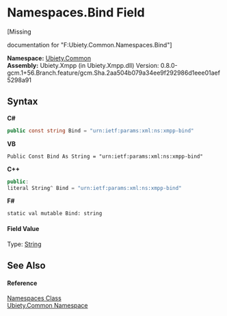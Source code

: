 # Namespaces.Bind Field
 

\[Missing <summary> documentation for "F:Ubiety.Common.Namespaces.Bind"\]

**Namespace:**&nbsp;<a href="3a988b7f-7a78-d824-53e6-d57463519974">Ubiety.Common</a><br />**Assembly:**&nbsp;Ubiety.Xmpp (in Ubiety.Xmpp.dll) Version: 0.8.0-gcm.1+56.Branch.feature/gcm.Sha.2aa504b079a34ee9f292986d1eee01aef5298a91

## Syntax

**C#**<br />
``` C#
public const string Bind = "urn:ietf:params:xml:ns:xmpp-bind"
```

**VB**<br />
``` VB
Public Const Bind As String = "urn:ietf:params:xml:ns:xmpp-bind"
```

**C++**<br />
``` C++
public:
literal String^ Bind = "urn:ietf:params:xml:ns:xmpp-bind"
```

**F#**<br />
``` F#
static val mutable Bind: string
```


#### Field Value
Type: <a href="http://msdn2.microsoft.com/en-us/library/s1wwdcbf" target="_blank">String</a>

## See Also


#### Reference
<a href="b57934f7-bc68-e177-b57b-1a9dfbcd62d7">Namespaces Class</a><br /><a href="3a988b7f-7a78-d824-53e6-d57463519974">Ubiety.Common Namespace</a><br />